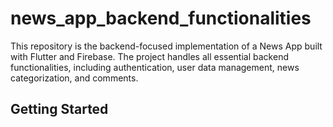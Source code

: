 # news_app_backend_functionalities

This repository is the backend-focused implementation of a News App built with Flutter and Firebase. The project handles all essential backend functionalities, including authentication, user data management, news categorization, and comments.

## Getting Started